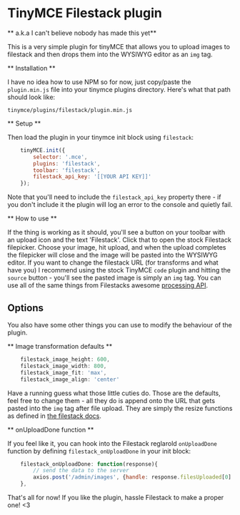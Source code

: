 # TinyMCE Filestack plugin 
** a.k.a I can't believe nobody has made this yet**

This is a very simple plugin for tinyMCE that allows you to upload images to filestack and then drops them into the WYSIWYG editor as an `img` tag.

** Installation **

I have no idea how to use NPM so for now, just copy/paste the `plugin.min.js` file into your tinymce plugins directory. Here's what that path should look like:

`tinymce/plugins/filestack/plugin.min.js`

** Setup **

Then load the plugin in your tinymce init block using `filestack`:

```javascript
	tinyMCE.init({
		selector: '.mce',
		plugins: 'filestack',
		toolbar: 'filestack',
		filestack_api_key: '[[YOUR API KEY]]'
	});
```

Note that you'll need to include the `filestack_api_key` property there - if you don't include it the plugin will log an error to the console and quietly fail.

** How to use **

If the thing is working as it should, you'll see a button on your toolbar with an upload icon and the text 'Filestack'. Click that to open the stock Filestack filepicker. Choose your image, hit upload, and when the upload completes the filepicker will close and the image will be pasted into the WYSIWYG editor. If you want to change the filestack URL (for transforms and what have you) I recommend using the stock TinyMCE `code` plugin and hitting the `source` button - you'll see the pasted image is simply an `img` tag. You can use all of the same things from Filestacks awesome [processing API](https://www.filestack.com/docs/api/processing).

## Options 
You also have some other things you can use to modify the behaviour of the plugin.

** Image transformation defaults **

```javascript
	filestack_image_height: 600,
	filestack_image_width: 800,
	filestack_image_fit: 'max',
	filestack_image_align: 'center'
```
Have a running guess what those little cuties do. Those are the defaults, feel free to change them - all they do is append onto the URL that gets pasted into the `img` tag after file upload. They are simply the resize functions as defined in [the filestack docs](https://www.filestack.com/docs/api/processing/#resize).

** onUploadDone function **

If you feel like it, you can hook into the Filestack reglarold `onUploadDone` function by defining `filestack_onUploadDone` in your init block:

```javascript
	filestack_onUploadDone: function(response){
		// send the data to the server
		axios.post('/admin/images', {handle: response.filesUploaded[0].handle});
	},
```

That's all for now! If you like the plugin, hassle Filestack to make a proper one! <3